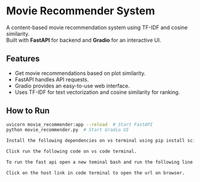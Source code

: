 
# Movie Recommender System   
A content-based movie recommendation system using TF-IDF and cosine similarity.  
Built with **FastAPI** for backend and **Gradio** for an interactive UI.  

## Features  
- Get movie recommendations based on plot similarity.  
- FastAPI handles API requests.  
- Gradio provides an easy-to-use web interface.  
- Uses TF-IDF for text vectorization and cosine similarity for ranking.  

## How to Run  
```bash
uvicorn movie_recommender:app --reload  # Start FastAPI  
python movie_recommender.py  # Start Gradio UI

Install the following dependencies on vs terminal using pip install scikit-learn fastapi uvicorn gradio.

Click run the following code on vs code terminal.

To run the fast api open a new teminal bash and run the following line of code in the terminal (uvicorn movie_recommender:app --reload).This will start the FastAPI server on your host link.

Click on the host link in code terminal to open the url on browser.
